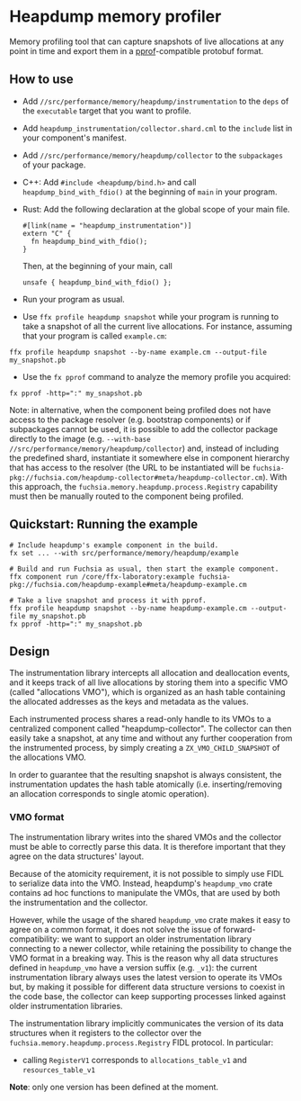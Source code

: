# Heapdump memory profiler

Memory profiling tool that can capture snapshots of live allocations at any
point in time and export them in a
[pprof](https://github.com/google/pprof)-compatible protobuf format.

## How to use

* Add `//src/performance/memory/heapdump/instrumentation` to the `deps` of the
  `executable` target that you want to profile.
* Add `heapdump_instrumentation/collector.shard.cml` to the `include` list in
  your component's manifest.
* Add `//src/performance/memory/heapdump/collector` to the `subpackages` of
  your package.
* C++: Add `#include <heapdump/bind.h>` and call `heapdump_bind_with_fdio()` at
  the beginning of `main` in your program.
* Rust: Add the following declaration at the global scope of your main file.
    ```
    #[link(name = "heapdump_instrumentation")]
    extern "C" {
      fn heapdump_bind_with_fdio();
    }
    ```
    Then, at the beginning of your main, call
    ```
    unsafe { heapdump_bind_with_fdio() };
    ```

* Run your program as usual.
* Use `ffx profile heapdump snapshot` while your program is running to take a
  snapshot of all the current live allocations. For instance, assuming that your
  program is called `example.cm`:

```
ffx profile heapdump snapshot --by-name example.cm --output-file my_snapshot.pb
```

* Use the `fx pprof` command to analyze the memory profile you acquired:

```
fx pprof -http=":" my_snapshot.pb
```

Note: in alternative, when the component being profiled does not have access to
the package resolver (e.g. bootstrap components) or if subpackages cannot be
used, it is possible to add the collector package directly to the image (e.g.
`--with-base //src/performance/memory/heapdump/collector`) and, instead of
including the predefined shard, instantiate it somewhere else in component
hierarchy that has access to the resolver (the URL to be instantiated will be
`fuchsia-pkg://fuchsia.com/heapdump-collector#meta/heapdump-collector.cm`).
With this approach, the `fuchsia.memory.heapdump.process.Registry` capability
must then be manually routed to the component being profiled.

## Quickstart: Running the example

```
# Include heapdump's example component in the build.
fx set ... --with src/performance/memory/heapdump/example

# Build and run Fuchsia as usual, then start the example component.
ffx component run /core/ffx-laboratory:example fuchsia-pkg://fuchsia.com/heapdump-example#meta/heapdump-example.cm

# Take a live snapshot and process it with pprof.
ffx profile heapdump snapshot --by-name heapdump-example.cm --output-file my_snapshot.pb
fx pprof -http=":" my_snapshot.pb
```

## Design

The instrumentation library intercepts all allocation and deallocation events,
and it keeps track of all live allocations by storing them into a specific VMO
(called "allocations VMO"), which is organized as an hash table containing
the allocated addresses as the keys and metadata as the values.

Each instrumented process shares a read-only handle to its VMOs to a centralized
component called "heapdump-collector". The collector can then easily take a
snapshot, at any time and without any further cooperation from the instrumented
process, by simply creating a `ZX_VMO_CHILD_SNAPSHOT` of the allocations VMO.

In order to guarantee that the resulting snapshot is always consistent, the
instrumentation updates the hash table atomically (i.e. inserting/removing an
allocation corresponds to single atomic operation).

### VMO format

The instrumentation library writes into the shared VMOs and the collector must
be able to correctly parse this data. It is therefore important that they agree
on the data structures' layout.

Because of the atomicity requirement, it is not possible to simply use FIDL to
serialize data into the VMO. Instead, heapdump's `heapdump_vmo` crate contains
ad hoc functions to manipulate the VMOs, that are used by both the
instrumentation and the collector.

However, while the usage of the shared `heapdump_vmo` crate makes it easy to
agree on a common format, it does not solve the issue of forward-compatibility:
we want to support an older instrumentation library connecting to a newer
collector, while retaining the possibility to change the VMO format in a
breaking way. This is the reason why all data structures defined in
`heapdump_vmo` have a version suffix (e.g. `_v1`): the current instrumentation
library always uses the latest version to operate its VMOs but, by making it
possible for different data structure versions to coexist in the code base, the
collector can keep supporting processes linked against older instrumentation
libraries.

The instrumentation library implicitly communicates the version of its data
structures when it registers to the collector over the
`fuchsia.memory.heapdump.process.Registry` FIDL protocol. In particular:

* calling `RegisterV1` corresponds to `allocations_table_v1` and
  `resources_table_v1`

**Note**: only one version has been defined at the moment.
